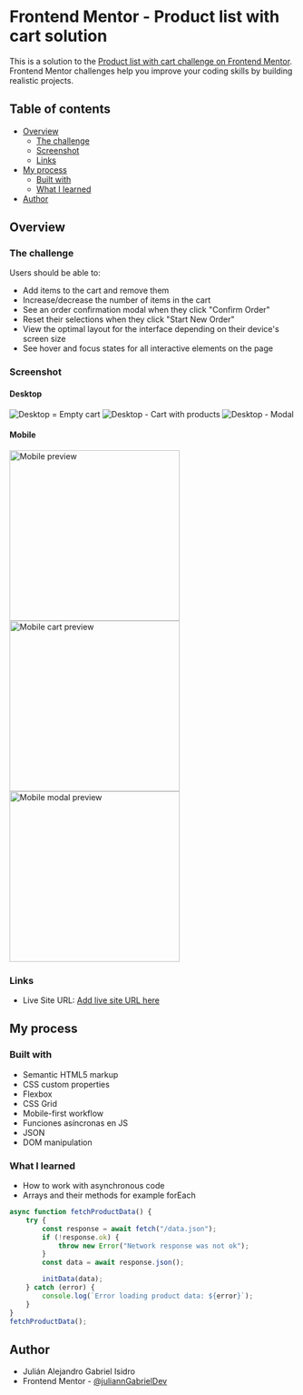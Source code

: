 # Frontend Mentor - Product list with cart solution

This is a solution to the [Product list with cart challenge on Frontend Mentor](https://www.frontendmentor.io/challenges/product-list-with-cart-5MmqLVAp_d). Frontend Mentor challenges help you improve your coding skills by building realistic projects.

## Table of contents

- [Overview](#overview)
  - [The challenge](#the-challenge)
  - [Screenshot](#screenshot)
  - [Links](#links)
- [My process](#my-process)
  - [Built with](#built-with)
  - [What I learned](#what-i-learned)
- [Author](#author)

## Overview

### The challenge

Users should be able to:

- Add items to the cart and remove them
- Increase/decrease the number of items in the cart
- See an order confirmation modal when they click "Confirm Order"
- Reset their selections when they click "Start New Order"
- View the optimal layout for the interface depending on their device's screen size
- See hover and focus states for all interactive elements on the page

### Screenshot

#### Desktop

![Desktop = Empty cart](preview/desktop-empty.webp)
![Desktop - Cart with products](preview/desktop-with-products.webp)
![Desktop - Modal](preview/desktop-modal.webp)

#### Mobile

<p>
    <img src="preview/mobile.webp" width="300px" alt="Mobile preview">
    <img src="preview/mobile-cart.webp" width="300px" alt="Mobile cart preview">
    <img src="preview/mobile-modal.webp" width="300px" alt="Mobile modal preview">
</p>

### Links

- Live Site URL: [Add live site URL here](https://your-live-site-url.com)

## My process

### Built with

- Semantic HTML5 markup
- CSS custom properties
- Flexbox
- CSS Grid
- Mobile-first workflow
- Funciones asíncronas en JS
- JSON
- DOM manipulation

### What I learned

- How to work with asynchronous code
- Arrays and their methods for example forEach

```js
async function fetchProductData() {
	try {
		const response = await fetch("/data.json");
		if (!response.ok) {
			throw new Error("Network response was not ok");
		}
		const data = await response.json();

		initData(data);
	} catch (error) {
		console.log(`Error loading product data: ${error}`);
	}
}
fetchProductData();
```

## Author
- Julián Alejandro Gabriel Isidro
- Frontend Mentor - [@juliannGabrielDev](https://www.frontendmentor.io/profile/juliannGabrielDev)